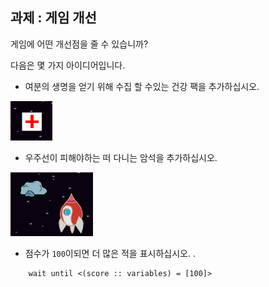 ## 과제 : 게임 개선

게임에 어떤 개선점을 줄 수 있습니까?

다음은 몇 가지 아이디어입니다.

+ 여분의 생명을 얻기 위해 수집 할 수있는 건강 팩을 추가하십시오.

![스크린샷](images/invaders-aid.png)

+ 우주선이 피해야하는 떠 다니는 암석을 추가하십시오.

![스크린샷](images/invaders-rocks.png)

+ 점수가 `100`이되면 더 많은 적을 표시하십시오. </code> .

```blocks3
    wait until <(score :: variables) = [100]>
```